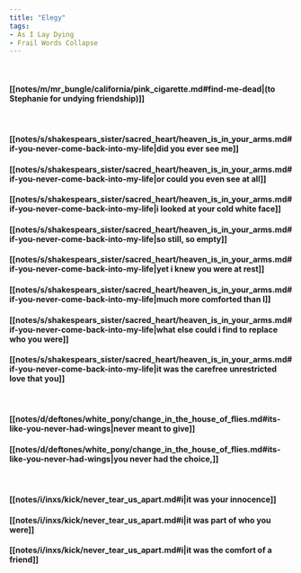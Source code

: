 ```yaml
---
title: "Elegy"
tags:
- As I Lay Dying
- Frail Words Collapse
---
```

&nbsp;
#### [[notes/m/mr_bungle/california/pink_cigarette.md#find-me-dead|(to Stephanie for undying friendship)]]
&nbsp;
#### [[notes/s/shakespears_sister/sacred_heart/heaven_is_in_your_arms.md#if-you-never-come-back-into-my-life|did you ever see me]]
#### [[notes/s/shakespears_sister/sacred_heart/heaven_is_in_your_arms.md#if-you-never-come-back-into-my-life|or could you even see at all]]
#### [[notes/s/shakespears_sister/sacred_heart/heaven_is_in_your_arms.md#if-you-never-come-back-into-my-life|i looked at your cold white face]]
#### [[notes/s/shakespears_sister/sacred_heart/heaven_is_in_your_arms.md#if-you-never-come-back-into-my-life|so still, so empty]]
#### [[notes/s/shakespears_sister/sacred_heart/heaven_is_in_your_arms.md#if-you-never-come-back-into-my-life|yet i knew you were at rest]]
#### [[notes/s/shakespears_sister/sacred_heart/heaven_is_in_your_arms.md#if-you-never-come-back-into-my-life|much more comforted than I]]
#### [[notes/s/shakespears_sister/sacred_heart/heaven_is_in_your_arms.md#if-you-never-come-back-into-my-life|what else could i find to replace who you were]]
#### [[notes/s/shakespears_sister/sacred_heart/heaven_is_in_your_arms.md#if-you-never-come-back-into-my-life|it was the carefree unrestricted love that you]]
&nbsp;
#### [[notes/d/deftones/white_pony/change_in_the_house_of_flies.md#its-like-you-never-had-wings|never meant to give]]
#### [[notes/d/deftones/white_pony/change_in_the_house_of_flies.md#its-like-you-never-had-wings|you never had the choice,]]
&nbsp;
#### [[notes/i/inxs/kick/never_tear_us_apart.md#i|it was your innocence]]
#### [[notes/i/inxs/kick/never_tear_us_apart.md#i|it was part of who you were]]
#### [[notes/i/inxs/kick/never_tear_us_apart.md#i|it was the comfort of a friend]]
